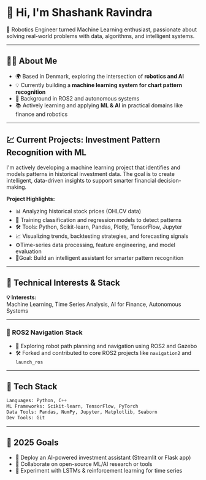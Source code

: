 # 👋 Hi, I'm Shashank Ravindra

🚀 Robotics Engineer turned Machine Learning enthusiast, passionate about solving real-world problems with data, algorithms, and intelligent systems.

---

## 👨‍💻 About Me

- 🌍 Based in Denmark, exploring the intersection of **robotics and AI**
- 💡 Currently building a **machine learning system for chart pattern recognition**
- 🤖 Background in ROS2 and autonomous systems
- 📚 Actively learning and applying **ML & AI** in practical domains like finance and robotics

---

## 💹 Current Projects: Investment Pattern Recognition with ML

I'm actively developing a machine learning project that identifies and models patterns in historical investment data. The goal is to create intelligent, data-driven insights to support smarter financial decision-making.

**Project Highlights:**
- 📊 Analyzing historical stock prices (OHLCV data)
- 🧠 Training classification and regression models to detect patterns
- 🛠️ Tools: Python, Scikit-learn, Pandas, Plotly, TensorFlow, Jupyter
- 📈 Visualizing trends, backtesting strategies, and forecasting signals
- ⚙️Time-series data processing, feature engineering, and model evaluation
- 🚀Goal: Build an intelligent assistant for smarter pattern recognition

---

## 🧠 Technical Interests & Stack

**💡 Interests:**  
Machine Learning, Time Series Analysis, AI for Finance, Autonomous Systems

---

### 🤖 ROS2 Navigation Stack
- 🔄 Exploring robot path planning and navigation using ROS2 and Gazebo
- 🛠️ Forked and contributed to core ROS2 projects like `navigation2` and `launch_ros`

---
## 🧰 Tech Stack

```python
Languages: Python, C++
ML Frameworks: Scikit-learn, TensorFlow, PyTorch
Data Tools: Pandas, NumPy, Jupyter, Matplotlib, Seaborn
Dev Tools: Git
```

---

## 🧭 2025 Goals

- 🚀 Deploy an AI-powered investment assistant (Streamlit or Flask app)
- 🤝 Collaborate on open-source ML/AI research or tools
- 🧪 Experiment with LSTMs & reinforcement learning for time series


